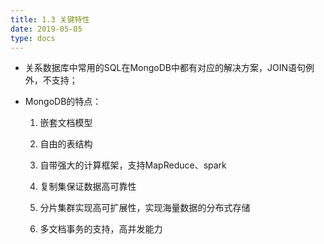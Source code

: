 ```yaml
---
title: 1.3 关键特性
date: 2019-05-05
type: docs
---
```


- 关系数据库中常用的SQL在MongoDB中都有对应的解决方案，JOIN语句例外，不支持；

- MongoDB的特点：

  1. 嵌套文档模型

  1. 自由的表结构

  1. 自带强大的计算框架，支持MapReduce、spark

  1. 复制集保证数据高可靠性

  1. 分片集群实现高可扩展性，实现海量数据的分布式存储

  1. 多文档事务的支持，高并发能力